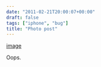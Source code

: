 ```yaml
---
date: "2011-02-21T20:00:07+00:00"
draft: false
tags: ["iphone", "bug"]
title: "Photo post"
---
```

[image](/img/2011-02-21-photo-post/242dec3d65d32f176d287ec40fdf864c95620a537bfd14ec34631edcd455d0df.png)

Oops.
